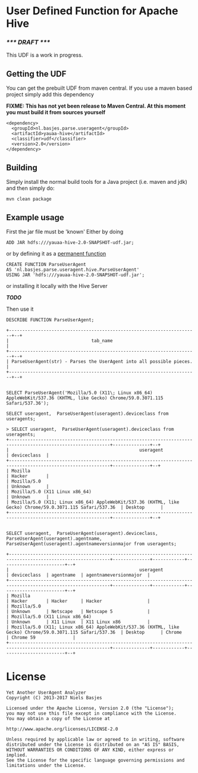 # User Defined Function for Apache Hive

### ___*** DRAFT ***___
This UDF is a work in progress.


## Getting the UDF
You can get the prebuilt UDF from maven central.
If you use a maven based project simply add this dependency

**FIXME: This has not yet been release to Maven Central. 
At this moment you must build it from sources yourself**

    <dependency>
      <groupId>nl.basjes.parse.useragent</groupId>
      <artifactId>yauaa-hive</artifactId>
      <classifier>udf</classifier>
      <version>2.0</version>
    </dependency>

## Building
Simply install the normal build tools for a Java project (i.e. maven and jdk) and then simply do:

    mvn clean package

## Example usage

First the jar file must be 'known'
Either by doing 

    ADD JAR hdfs:///yauaa-hive-2.0-SNAPSHOT-udf.jar;

or by defining it as a [permanent function](https://cwiki.apache.org/confluence/display/Hive/LanguageManual+DDL#LanguageManualDDL-PermanentFunctions) 

    CREATE FUNCTION ParseUserAgent 
    AS 'nl.basjes.parse.useragent.hive.ParseUserAgent' 
    USING JAR 'hdfs:///yauaa-hive-2.0-SNAPSHOT-udf.jar';

or installing it locally with the Hive Server

***TODO*** 

Then use it

    DESCRIBE FUNCTION ParseUserAgent;

    +-----------------------------------------------------------------------+--+
    |                               tab_name                                |
    +-----------------------------------------------------------------------+--+
    | ParseUserAgent(str) - Parses the UserAgent into all possible pieces.  |
    +-----------------------------------------------------------------------+--+


    SELECT ParseUserAgent('Mozilla/5.0 (X11\; Linux x86_64) AppleWebKit/537.36 (KHTML, like Gecko) Chrome/59.0.3071.115 Safari/537.36');
    
    SELECT useragent,  ParseUserAgent(useragent).deviceclass from useragents;

    > SELECT useragent,  ParseUserAgent(useragent).deviceclass from useragents;
    +------------------------------------------------------------------------------------------------------------+--------------+--+
    |                                                 useragent                                                  | deviceclass  |
    +------------------------------------------------------------------------------------------------------------+--------------+--+
    | Mozilla                                                                                                    | Hacker       |
    | Mozilla/5.0                                                                                                | Unknown      |
    | Mozilla/5.0 (X11 Linux x86_64)                                                                             | Unknown      |
    | Mozilla/5.0 (X11; Linux x86_64) AppleWebKit/537.36 (KHTML, like Gecko) Chrome/59.0.3071.115 Safari/537.36  | Desktop      |
    +------------------------------------------------------------------------------------------------------------+--------------+--+


    SELECT useragent,  ParseUserAgent(useragent).deviceclass, ParseUserAgent(useragent).agentname, ParseUserAgent(useragent).agentnameversionmajor from useragents;
    
    +------------------------------------------------------------------------------------------------------------+--------------+------------+------------------------+--+
    |                                                 useragent                                                  | deviceclass  | agentname  | agentnameversionmajor  |
    +------------------------------------------------------------------------------------------------------------+--------------+------------+------------------------+--+
    | Mozilla                                                                                                    | Hacker       | Hacker     | Hacker                 |
    | Mozilla/5.0                                                                                                | Unknown      | Netscape   | Netscape 5             |
    | Mozilla/5.0 (X11 Linux x86_64)                                                                             | Unknown      | X11 Linux  | X11 Linux x86          |
    | Mozilla/5.0 (X11; Linux x86_64) AppleWebKit/537.36 (KHTML, like Gecko) Chrome/59.0.3071.115 Safari/537.36  | Desktop      | Chrome     | Chrome 59              |
    +------------------------------------------------------------------------------------------------------------+--------------+------------+------------------------+--+



License
=======
    Yet Another UserAgent Analyzer
    Copyright (C) 2013-2017 Niels Basjes

    Licensed under the Apache License, Version 2.0 (the "License");
    you may not use this file except in compliance with the License.
    You may obtain a copy of the License at

    http://www.apache.org/licenses/LICENSE-2.0

    Unless required by applicable law or agreed to in writing, software
    distributed under the License is distributed on an "AS IS" BASIS,
    WITHOUT WARRANTIES OR CONDITIONS OF ANY KIND, either express or implied.
    See the License for the specific language governing permissions and
    limitations under the License.
